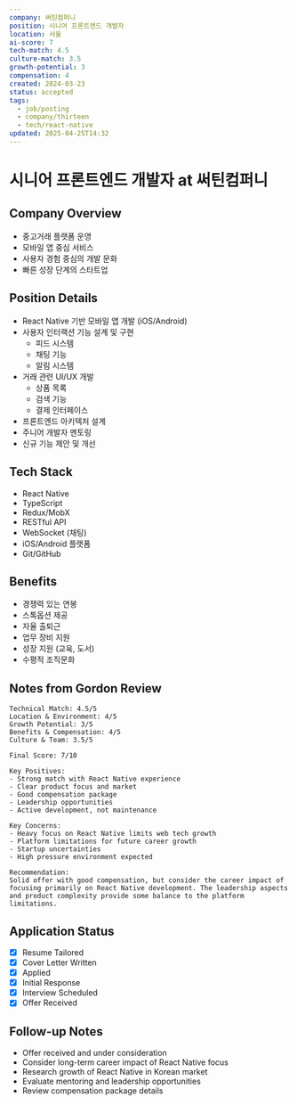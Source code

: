 ```yaml
---
company: 써틴컴퍼니
position: 시니어 프론트엔드 개발자
location: 서울
ai-score: 7
tech-match: 4.5
culture-match: 3.5
growth-potential: 3
compensation: 4
created: 2024-03-23
status: accepted
tags:
  - job/posting
  - company/thirteen
  - tech/react-native
updated: 2025-04-25T14:32
---
```


# 시니어 프론트엔드 개발자 at 써틴컴퍼니

## Company Overview

- 중고거래 플랫폼 운영
- 모바일 앱 중심 서비스
- 사용자 경험 중심의 개발 문화
- 빠른 성장 단계의 스타트업

## Position Details

- React Native 기반 모바일 앱 개발 (iOS/Android)
- 사용자 인터랙션 기능 설계 및 구현
  - 피드 시스템
  - 채팅 기능
  - 알림 시스템
- 거래 관련 UI/UX 개발
  - 상품 목록
  - 검색 기능
  - 결제 인터페이스
- 프론트엔드 아키텍처 설계
- 주니어 개발자 멘토링
- 신규 기능 제안 및 개선

## Tech Stack

- React Native
- TypeScript
- Redux/MobX
- RESTful API
- WebSocket (채팅)
- iOS/Android 플랫폼
- Git/GitHub

## Benefits

- 경쟁력 있는 연봉
- 스톡옵션 제공
- 자율 출퇴근
- 업무 장비 지원
- 성장 지원 (교육, 도서)
- 수평적 조직문화

## Notes from Gordon Review

```gordon-review
Technical Match: 4.5/5
Location & Environment: 4/5
Growth Potential: 3/5
Benefits & Compensation: 4/5
Culture & Team: 3.5/5

Final Score: 7/10

Key Positives:
- Strong match with React Native experience
- Clear product focus and market
- Good compensation package
- Leadership opportunities
- Active development, not maintenance

Key Concerns:
- Heavy focus on React Native limits web tech growth
- Platform limitations for future career growth
- Startup uncertainties
- High pressure environment expected

Recommendation:
Solid offer with good compensation, but consider the career impact of focusing primarily on React Native development. The leadership aspects and product complexity provide some balance to the platform limitations.
```

## Application Status

- [x] Resume Tailored
- [x] Cover Letter Written
- [x] Applied
- [x] Initial Response
- [x] Interview Scheduled
- [x] Offer Received

## Follow-up Notes

- Offer received and under consideration
- Consider long-term career impact of React Native focus
- Research growth of React Native in Korean market
- Evaluate mentoring and leadership opportunities
- Review compensation package details
